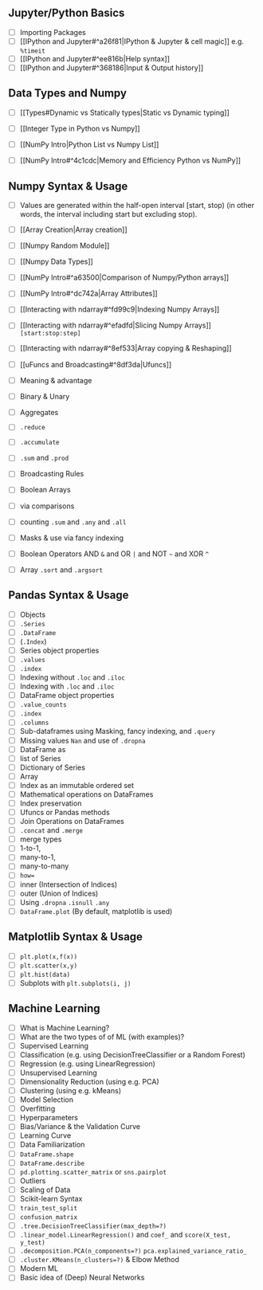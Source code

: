 ## Jupyter/Python Basics
- [ ] Importing Packages
- [ ] [[IPython and Jupyter#^a26f81|IPython & Jupyter & cell magic]] e.g. `%timeit`
- [ ] [[IPython and Jupyter#^ee816b|Help syntax]]
- [ ] [[IPython and Jupyter#^368186|Input & Output history]]

## Data Types and Numpy
- [ ] [[Types#Dynamic vs Statically types|Static vs Dynamic typing]]
- [ ] [[Integer Type in Python vs Numpy]]
	
- [ ] [[NumPy Intro|Python List vs Numpy List]]
- [ ] [[NumPy Intro#^4c1cdc|Memory and Efficiency Python vs NumPy]]

## Numpy Syntax & Usage

- [ ] Values are generated within the half-open interval [start, stop) (in other words, the interval including start but excluding stop).
- [ ] [[Array Creation|Array creation]]
- [ ] [[Numpy Random Module]]
- [ ] [[Numpy Data Types]] 
- [ ] [[NumPy Intro#^a63500|Comparison of Numpy/Python arrays]]
- [ ] [[NumPy Intro#^dc742a|Array Attributes]]
- [ ] [[Interacting with ndarray#^fd99c9|Indexing Numpy Arrays]]
- [ ] [[Interacting with ndarray#^efadfd|Slicing Numpy Arrays]] `[start:stop:step]`
- [ ] [[Interacting with ndarray#^8ef533|Array copying & Reshaping]]
- [ ] [[uFuncs and Broadcasting#^8df3da|Ufuncs]]
- [ ] Meaning & advantage
- [ ] Binary & Unary

- [ ] Aggregates
- [ ] `.reduce`
- [ ] `.accumulate`
- [ ] `.sum` and `.prod`
- [ ] Broadcasting Rules
- [ ] Boolean Arrays
- [ ] via comparisons
- [ ] counting `.sum` and `.any` and `.all`
- [ ] Masks & use via fancy indexing
- [ ] Boolean Operators AND `&` and OR `|` and NOT `~` and XOR `^`
- [ ] Array `.sort` and `.argsort`

## Pandas Syntax & Usage
- [ ] Objects
- [ ] `.Series`
- [ ] `.DataFrame`
- [ ] (`.Index`)
- [ ] Series object properties
- [ ] `.values`
- [ ] `.index`
- [ ] Indexing without `.loc` and `.iloc`
- [ ] Indexing with `.loc` and `.iloc`
- [ ] DataFrame object properties
- [ ] `.value_counts`
- [ ] `.index`
- [ ] `.columns`
- [ ] Sub-dataframes using Masking, fancy indexing, and `.query`
- [ ] Missing values `Nan` and use of `.dropna`
- [ ] DataFrame as
- [ ] list of Series
- [ ] Dictionary of Series
- [ ] Array
- [ ] Index as an immutable ordered set
- [ ] Mathematical operations on DataFrames
- [ ] Index preservation
- [ ] Ufuncs or Pandas methods
- [ ] Join Operations on DataFrames
- [ ] `.concat` and `.merge`
- [ ] merge types
- [ ] 1-to-1,
- [ ] many-to-1,
- [ ] many-to-many
- [ ] `how=`
- [ ] inner (Intersection of Indices)
- [ ] outer (Union of Indices)
- [ ] Using `.dropna` `.isnull` `.any`
- [ ] `DataFrame.plot` (By default, matplotlib is used)

## Matplotlib Syntax & Usage
- [ ] `plt.plot(x,f(x))`
- [ ] `plt.scatter(x,y)`
- [ ] `plt.hist(data)`
- [ ] Subplots with `plt.subplots(i, j)`

## Machine Learning
- [ ] What is Machine Learning?
- [ ] What are the two types of of ML (with examples)?
- [ ] Supervised Learning
- [ ] Classification (e.g. using DecisionTreeClassifier or a Random Forest)
- [ ] Regression (e.g. using LinearRegression)
- [ ] Unsupervised Learning
- [ ] Dimensionality Reduction (using e.g. PCA)
- [ ] Clustering (using e.g. kMeans)
- [ ] Model Selection
- [ ] Overfitting
- [ ] Hyperparameters
- [ ] Bias/Variance & the Validation Curve
- [ ] Learning Curve
- [ ] Data Familiarization
- [ ] `DataFrame.shape`
- [ ] `DataFrame.describe`
- [ ] `pd.plotting.scatter_matrix` or `sns.pairplot`
- [ ] Outliers
- [ ] Scaling of Data
- [ ] Scikit-learn Syntax
- [ ] `train_test_split`
- [ ] `confusion_matrix`
- [ ] `.tree.DecisionTreeClassifier(max_depth=?)`
- [ ] `.linear_model.LinearRegression()` and `coef_` and `score(X_test, y_test)`
- [ ] `.decomposition.PCA(n_components=?)` `pca.explained_variance_ratio_`
- [ ] `.cluster.KMeans(n_clusters=?)` & Elbow Method
- [ ] Modern ML
- [ ] Basic idea of (Deep) Neural Networks
